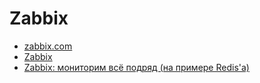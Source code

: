 # Zabbix

- [zabbix.com](https://www.zabbix.com/ru)
- [Zabbix](https://ru.wikipedia.org/wiki/Zabbix)
- [Zabbix: мониторим всё подряд (на примере Redis'а)](https://habr.com/ru/articles/485538/)